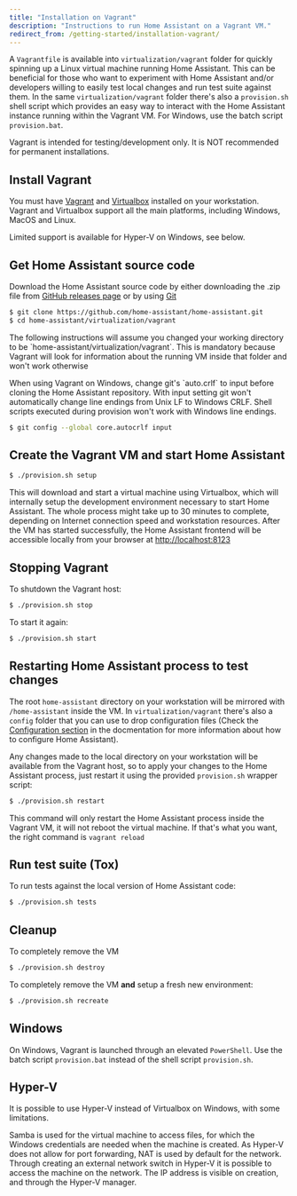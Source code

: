 ```yaml
---
title: "Installation on Vagrant"
description: "Instructions to run Home Assistant on a Vagrant VM."
redirect_from: /getting-started/installation-vagrant/
---
```


A `Vagrantfile` is available into `virtualization/vagrant` folder for quickly spinning up a Linux virtual machine running Home Assistant. This can be beneficial for those who want to experiment with Home Assistant and/or developers willing to easily test local changes and run test suite against them. In the same `virtualization/vagrant` folder there's also a `provision.sh` shell script which provides an easy way to interact with the Home Assistant instance running within the Vagrant VM. For Windows, use the batch script `provision.bat`.

<p class='note'>
Vagrant is intended for testing/development only. It is NOT recommended for permanent installations.
</p>

## Install Vagrant

You must have [Vagrant](https://www.vagrantup.com/downloads.html) and [Virtualbox](https://www.virtualbox.org/wiki/Downloads) installed on your workstation. Vagrant and Virtualbox support all the main platforms, including Windows, MacOS and Linux.

Limited support is available for Hyper-V on Windows, see below.

## Get Home Assistant source code

Download the Home Assistant source code by either downloading the .zip file from [GitHub releases page](https://github.com/home-assistant/home-assistant/releases) or by using [Git](https://git-scm.com/)

```bash
$ git clone https://github.com/home-assistant/home-assistant.git
$ cd home-assistant/virtualization/vagrant
```

<p class='note'>
The following instructions will assume you changed your working directory to be `home-assistant/virtualization/vagrant`. This is mandatory because Vagrant will look for information about the running VM inside that folder and won't work otherwise
</p>

<p class='note'>
When using Vagrant on Windows, change git's `auto.crlf` to input before cloning the Home Assistant repository. With input setting git won't automatically change line endings from Unix LF to Windows CRLF. Shell scripts executed during provision won't work with Windows line endings.
</p>

```bash
$ git config --global core.autocrlf input
```

## Create the Vagrant VM and start Home Assistant

```bash
$ ./provision.sh setup
```

This will download and start a virtual machine using Virtualbox, which will internally setup the development environment necessary to start Home Assistant. The whole process might take up to 30 minutes to complete, depending on Internet connection speed and workstation resources. After the VM has started successfully, the Home Assistant frontend will be accessible locally from your browser at [http://localhost:8123](http://localhost:8123)

## Stopping Vagrant

To shutdown the Vagrant host:

```bash
$ ./provision.sh stop
```

To start it again:

```bash
$ ./provision.sh start
```

## Restarting Home Assistant process to test changes

The root `home-assistant` directory on your workstation will be mirrored with `/home-assistant` inside the VM. In `virtualization/vagrant` there's also a `config` folder that you can use to drop configuration files (Check the [Configuration section](/docs/configuration/) in the docmentation for more information about how to configure Home Assistant).

Any changes made to the local directory on your workstation will be available from the Vagrant host, so to apply your changes to the Home Assistant process, just restart it using the provided `provision.sh` wrapper script:

```bash
$ ./provision.sh restart
```

<p class='note'>
This command will only restart the Home Assistant process inside the Vagrant VM, it will not reboot the virtual machine. If that's what you want, the right command is <code>vagrant reload</code>
</p>

## Run test suite (Tox)

To run tests against the local version of Home Assistant code:

```bash
$ ./provision.sh tests
```

## Cleanup

To completely remove the VM

```bash
$ ./provision.sh destroy
```

To completely remove the VM **and** setup a fresh new environment:

```bash
$ ./provision.sh recreate
```

## Windows

On Windows, Vagrant is launched through an elevated `PowerShell`. Use the batch script `provision.bat` instead of the shell script `provision.sh`.

## Hyper-V

It is possible to use Hyper-V instead of Virtualbox on Windows, with some limitations.

Samba is used for the virtual machine to access files, for which the Windows credentials are needed when the machine is created.
As Hyper-V does not allow for port forwarding, NAT is used by default for the network. Through creating an external network switch in Hyper-V it is possible to access the machine on the network.
The IP address is visible on creation, and through the Hyper-V manager.
